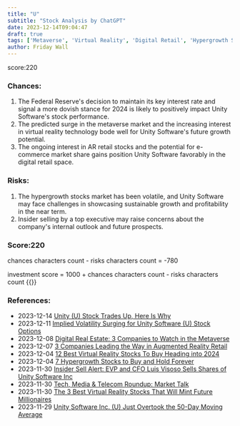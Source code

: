 ```yaml
---
title: "U"
subtitle: "Stock Analysis by ChatGPT"
date: 2023-12-14T09:04:47
draft: true
tags: ['Metaverse', 'Virtual Reality', 'Digital Retail', 'Hypergrowth Stocks', 'Federal Reserve']
author: Friday Wall
---
```


score:220
### Chances:
1. The Federal Reserve's decision to maintain its key interest rate and signal a more dovish stance for 2024 is likely to positively impact Unity Software's stock performance.
2. The predicted surge in the metaverse market and the increasing interest in virtual reality technology bode well for Unity Software's future growth potential.
3. The ongoing interest in AR retail stocks and the potential for e-commerce market share gains position Unity Software favorably in the digital retail space.
### Risks:
1. The hypergrowth stocks market has been volatile, and Unity Software may face challenges in showcasing sustainable growth and profitability in the near term.
2. Insider selling by a top executive may raise concerns about the company's internal outlook and future prospects.
### Score:220
chances characters count - risks characters count = -780

investment score = 1000 + chances characters count - risks characters count
{{<tradingview symbol="NYSE:U">}}
### References:
- 2023-12-14 [Unity (U) Stock Trades Up, Here Is Why](https://finance.yahoo.com/news/unity-u-stock-trades-why-203717708.html)
- 2023-12-11 [Implied Volatility Surging for Unity Software (U) Stock Options](https://finance.yahoo.com/news/implied-volatility-surging-unity-software-133200118.html)
- 2023-12-08 [Digital Real Estate: 3 Companies to Watch in the Metaverse](https://finance.yahoo.com/news/digital-real-estate-3-companies-193713571.html)
- 2023-12-07 [3 Companies Leading the Way in Augmented Reality Retail](https://finance.yahoo.com/news/3-companies-leading-way-augmented-141016992.html)
- 2023-12-04 [12 Best Virtual Reality Stocks To Buy Heading into 2024](https://finance.yahoo.com/news/12-best-virtual-reality-stocks-154615439.html)
- 2023-12-04 [7 Hypergrowth Stocks to Buy and Hold Forever](https://finance.yahoo.com/news/7-hypergrowth-stocks-buy-hold-141436095.html)
- 2023-11-30 [Insider Sell Alert: EVP and CFO Luis Visoso Sells Shares of Unity Software Inc](https://finance.yahoo.com/news/insider-sell-alert-evp-cfo-100446339.html)
- 2023-11-30 [Tech, Media & Telecom Roundup: Market Talk](https://finance.yahoo.com/m/0a178978-6aef-3687-9d8b-b679ade35586/tech%2C-media-%26-telecom.html)
- 2023-11-30 [The 3 Best Virtual Reality Stocks That Will Mint Future Millionaires](https://finance.yahoo.com/news/3-best-virtual-reality-stocks-213226014.html)
- 2023-11-29 [Unity Software Inc. (U) Just Overtook the 50-Day Moving Average](https://finance.yahoo.com/news/unity-software-inc-u-just-143004385.html)


                
